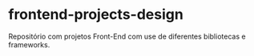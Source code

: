 # frontend-projects-design

Repositório com projetos Front-End com use de diferentes bibliotecas e frameworks.
